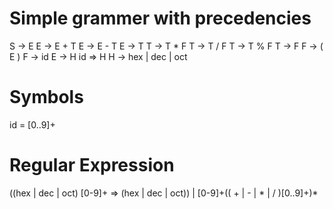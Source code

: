 # Simple grammer with precedencies
S -> E
E -> E + T
E -> E - T
E -> T
T -> T * F
T -> T / F
T -> T % F
T -> F
F -> ( E )
F -> id
E -> H id => H
H -> hex | dec | oct

# Symbols

id 		= [0..9]+

# Regular Expression

((hex | dec | oct) [0-9]+ => (hex | dec | oct)) | [0-9]+(( + | - | * | / )[0..9]+)*